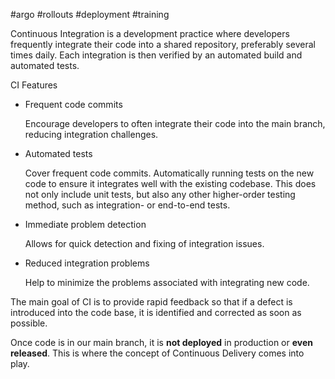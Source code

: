 #argo #rollouts #deployment #training

Continuous Integration is a development practice where developers frequently integrate their code into a shared repository, preferably several times daily. Each integration is then verified by an automated build and automated tests.

CI Features

- Frequent code commits
    
    Encourage developers to often integrate their code into the main branch, reducing integration challenges.
    
- Automated tests
    
    Cover frequent code commits. Automatically running tests on the new code to ensure it integrates well with the existing codebase. This does not only include unit tests, but also any other higher-order testing method, such as integration- or end-to-end tests.
    
- Immediate problem detection
    
    Allows for quick detection and fixing of integration issues.
    
- Reduced integration problems
    
    Help to minimize the problems associated with integrating new code.
    

The main goal of CI is to provide rapid feedback so that if a defect is introduced into the code base, it is identified and corrected as soon as possible.

Once code is in our main branch, it is **not deployed** in production or **even released**. This is where the concept of Continuous Delivery comes into play.